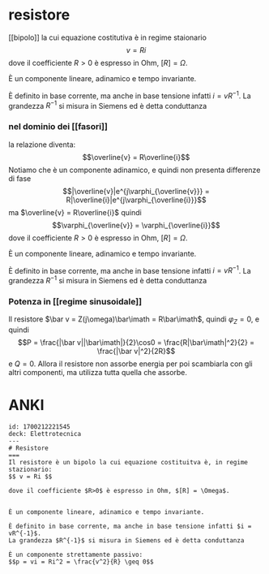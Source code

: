 # resistore
[[bipolo]] la cui equazione costitutiva è in regime staionario
$$v = Ri$$
dove il coefficiente $R>0$ è espresso in Ohm, $[R] = \Omega$.


È un componente lineare, adinamico e tempo invariante.

È definito in base corrente, ma anche in base tensione infatti $i = vR^{-1}$.
La grandezza $R^{-1}$ si misura in Siemens ed è detta conduttanza

### nel dominio dei [[fasori]]
la relazione diventa:
$$\overline{v} = R\overline{i}$$
Notiamo che è un componente adinamico, e quindi non presenta differenze di fase
$$|\overline{v}|e^{j\varphi_{\overline{v}}} = R|\overline{i}|e^{j\varphi_{\overline{i}}}$$
ma $\overline{v} = R\overline{i}$ quindi $$\varphi_{\overline{v}} = \varphi_{\overline{i}}$$
dove il coefficiente $R>0$ è espresso in Ohm, $[R] = \Omega$.


È un componente lineare, adinamico e tempo invariante.

È definito in base corrente, ma anche in base tensione infatti $i = vR^{-1}$.
La grandezza $R^{-1}$ si misura in Siemens ed è detta conduttanza
### Potenza in [[regime sinusoidale]]
Il resistore $\bar v = Z(j\omega)\bar\imath = R\bar\imath$, quindi $\varphi_Z=0$, e quindi
$$P = \frac{|\bar v||\bar\imath|}{2}\cos0 = \frac{R|\bar\imath|^2}{2} = \frac{|\bar v|^2}{2R}$$
e $Q=0$. Allora il resistore non assorbe energia per poi scambiarla con gli altri componenti, ma utilizza tutta quella che assorbe.

# ANKI

```anki
id: 1700212221545
deck: Elettrotecnica
---
# Resistore
===
Il resistore è un bipolo la cui equazione costituitva è, in regime stazionario:
$$ v = Ri $$

dove il coefficiente $R>0$ è espresso in Ohm, $[R] = \Omega$.


È un componente lineare, adinamico e tempo invariante.

È definito in base corrente, ma anche in base tensione infatti $i = vR^{-1}$.
La grandezza $R^{-1}$ si misura in Siemens ed è detta conduttanza

È un componente strettamente passivo:
$$p = vi = Ri^2 = \frac{v^2}{R} \geq 0$$
```
